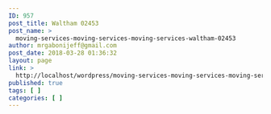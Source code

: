```yaml
---
ID: 957
post_title: Waltham 02453
post_name: >
  moving-services-moving-services-moving-services-waltham-02453
author: mrgabonijeff@gmail.com
post_date: 2018-03-28 01:36:32
layout: page
link: >
  http://localhost/wordpress/moving-services-moving-services-moving-services-waltham-02453/
published: true
tags: [ ]
categories: [ ]
---
```

